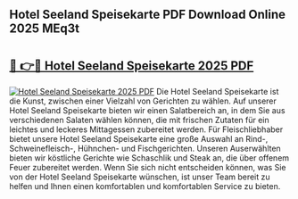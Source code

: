## Hotel Seeland Speisekarte PDF Download Online 2025 MEq3t

# <h2><a href="http://gc5pmf.nevu.top/?p=Hotel+Seeland+Speisekarte">🔗 👉🔴 Hotel Seeland Speisekarte 2025 PDF</a></h2>

[![Hotel Seeland Speisekarte 2025 PDF](https://i.imgur.com/dBaPXMq.png)](http://gc5pmf.nevu.top/?p=Hotel+Seeland+Speisekarte)
Die Hotel Seeland Speisekarte ist die Kunst, zwischen einer Vielzahl von Gerichten zu wählen. Auf unserer Hotel Seeland Speisekarte bieten wir einen Salatbereich an, in dem Sie aus verschiedenen Salaten wählen können, die mit frischen Zutaten für ein leichtes und leckeres Mittagessen zubereitet werden. Für Fleischliebhaber bietet unsere Hotel Seeland Speisekarte eine große Auswahl an Rind-, Schweinefleisch-, Hühnchen- und Fischgerichten. Unseren Auserwählten bieten wir köstliche Gerichte wie Schaschlik und Steak an, die über offenem Feuer zubereitet werden. Wenn Sie sich nicht entscheiden können, was Sie von der Hotel Seeland Speisekarte wünschen, ist unser Team bereit zu helfen und Ihnen einen komfortablen und komfortablen Service zu bieten.
